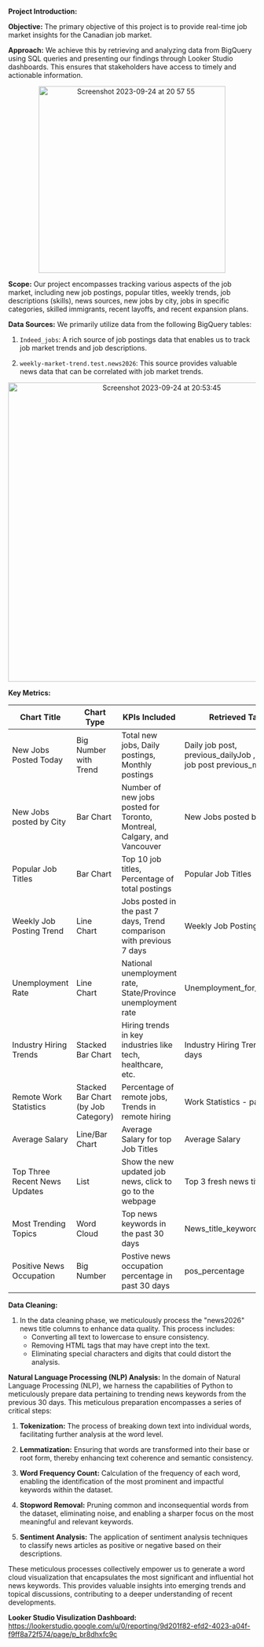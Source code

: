 **Project Introduction:**

**Objective:** The primary objective of this project is to provide real-time job market insights for the Canadian job market.

**Approach:** We achieve this by retrieving and analyzing data from BigQuery using SQL queries and presenting our findings through Looker Studio dashboards. This ensures that stakeholders have access to timely and actionable information.
<div align="center">
  <img src="https://github.com/kesolutions/weekly_market_trend/assets/116053082/d548f4d5-768f-4939-a1be-f5574745e541" alt="Screenshot 2023-09-24 at 20 57 55" width="380" >
</div>




**Scope:** Our project encompasses tracking various aspects of the job market, including new job postings, popular titles, weekly trends, job descriptions (skills), news sources, new jobs by city, jobs in specific categories, skilled immigrants, recent layoffs, and recent expansion plans.

**Data Sources:** We primarily utilize data from the following BigQuery tables:

1. `Indeed_jobs`: A rich source of job postings data that enables us to track job market trends and job descriptions.

2. `weekly-market-trend.test.news2026`: This source provides valuable news data that can be correlated with job market trends.
<div align="center">
  <img src="https://github.com/kesolutions/weekly_market_trend/assets/116053082/39067617-43b2-4234-a403-72079e649f62" alt="Screenshot 2023-09-24 at 20:53:45" width="609">
</div>



**Key Metrics:**


| Chart Title                  | Chart Type                   | KPIs Included                                              | Retrieved Tables                |
|-----------------------------|------------------------------|-----------------------------------------------------------|---------------------------------|
| New Jobs Posted Today       | Big Number with Trend        | Total new jobs, Daily postings, Monthly postings              | Daily job post, previous_dailyJob ,monthly job post previous_monthly |
| New Jobs posted by City     | Bar Chart                    | Number of new jobs posted for Toronto, Montreal, Calgary, and Vancouver | New Jobs posted by City               |
| Popular Job Titles          | Bar Chart                    | Top 10 job titles, Percentage of total postings               | Popular Job Titles                    |
| Weekly Job Posting Trend    | Line Chart                   | Jobs posted in the past 7 days, Trend comparison with previous 7 days | Weekly Job Posting Trend              |
| Unemployment Rate           | Line Chart                   | National unemployment rate, State/Province unemployment rate  | Unemployment_for_dashboard            |
| Industry Hiring Trends      | Stacked Bar Chart            | Hiring trends in key industries like tech, healthcare, etc.   | Industry Hiring Trends -past 7 days   |
| Remote Work Statistics      | Stacked Bar Chart (by Job Category) | Percentage of remote jobs, Trends in remote hiring   | Work Statistics - past 7 days   |
| Average Salary              | Line/Bar Chart               | Average Salary for top Job Titles                              | Average Salary                        |
| Top Three Recent News Updates | List                        | Show the new updated job news, click to go to the webpage     | Top 3 fresh news titles               |
| Most Trending Topics        | Word Cloud                   | Top news keywords in the past 30 days                         | News_title_keywords    |  
| Positive News Occupation        | Big Number                | Postive news occupation percentage in past 30 days      | pos_percentage    |



**Data Cleaning:**
1. In the data cleaning phase, we meticulously process the "news2026" news title columns to enhance data quality. This process includes:
   - Converting all text to lowercase to ensure consistency.
   - Removing HTML tags that may have crept into the text.
   - Eliminating special characters and digits that could distort the analysis.

**Natural Language Processing (NLP) Analysis:**
In the domain of Natural Language Processing (NLP), we harness the capabilities of Python to meticulously prepare data pertaining to trending news keywords from the previous 30 days. This meticulous preparation encompasses a series of critical steps:

1. **Tokenization:** The process of breaking down text into individual words, facilitating further analysis at the word level.

2. **Lemmatization:** Ensuring that words are transformed into their base or root form, thereby enhancing text coherence and semantic consistency.

3. **Word Frequency Count:** Calculation of the frequency of each word, enabling the identification of the most prominent and impactful keywords within the dataset.

4. **Stopword Removal:** Pruning common and inconsequential words from the dataset, eliminating noise, and enabling a sharper focus on the most meaningful and relevant keywords.

5. **Sentiment Analysis:** The application of sentiment analysis techniques to classify news articles as positive or negative based on their descriptions.

These meticulous processes collectively empower us to generate a word cloud visualization that encapsulates the most significant and influential hot news keywords. This provides valuable insights into emerging trends and topical discussions, contributing to a deeper understanding of recent developments.


**Looker Studio Visulization Dashboard:** https://lookerstudio.google.com/u/0/reporting/9d201f82-efd2-4023-a04f-f9ff8a72f574/page/p_br8dhxfc9c
